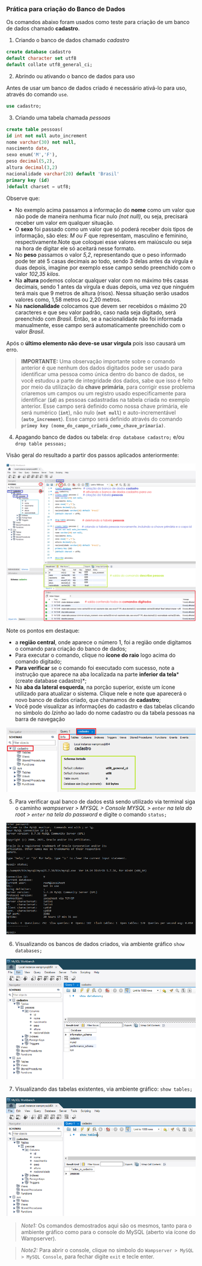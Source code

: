 ### Prática para criação do Banco de Dados
Os comandos abaixo foram usados como teste para criação de um banco de dados chamado **cadastro**.

1. Criando o banco de dados chamado *cadastro*
```sql
create database cadastro 
default character set utf8 
default collate utf8_general_ci;
```


2. Abrindo ou ativando o banco de dados para uso

Antes de usar um banco de dados criado é necessário ativá-lo para uso, através do comando ``use``.

```sql
use cadastro;
```

3. Criando uma tabela chamada *pessoas*

```sql
create table pessoas(
id int not null auto_increment
nome varchar(30) not null, 
nascimento date,
sexo enum('M','F'),
peso decimal(5,2),
altura decimal(3,2)
nacionalidade varchar(20) default 'Brasil'
primary key (id)
)default charset = utf8;
```

Observe que:

- No exemplo acima passamos a informação do **nome** como um valor que não pode de maneira nenhuma ficar nulo *(not null)*, ou seja, precisará receber um valor em qualquer situação.
- O **sexo** foi passado como um valor que só poderá receber dois tipos de informação, são eles: *M ou F* que representam, masculino e feminino, respectivamente.Note que coloquei esse valores em maiúsculo ou seja na hora de digitar ele só aceitará nesse formato. 
- No **peso** passamos o valor *5,2*, representando que o peso informado pode ter até 5 casas decimais ao todo, sendo 3 delas antes da virgula e duas depois, imagine por exemplo esse campo sendo preenchido com o valor *102,35 kilos*.
- Na **altura** podemos colocar qualquer valor com no máximo três casas decimais, sendo 1 antes da vírgula e duas depois, uma vez que ninguém terá mais que 9 metros de altura (risos). Nessa situação serão usados valores como, 1,58 metros ou 2,20 metros.
- Na **nacionalidade** colocamos que devem ser recebidos o máximo 20 caracteres e que seu valor padrão, caso nada seja digitado, será preenchido com *Brasil*. Então, se a nacionalidade não foi informada manualmente, esse campo será automaticamente preenchido com o valor *Brasil*.
  
Após o **último elemento não deve-se usar virgula** pois isso causará um erro.

> **IMPORTANTE:**
> Uma observação importante sobre o comando anterior é que nenhum dos dados digitados pode ser usado para identificar uma pessoa como única dentro do banco de dados, se você estudou a parte de integridade dos dados, sabe que isso é feito por meio da utilização da **chave primária**, para corrigir esse problema criaremos um campos ou um registro usado especificamente para identificar (**``id``**) as pessoas cadastradas na tabela criada no exemplo anterior. Esse campo será definido como nossa chave primária, ele será numérico (**``int``**), não nulo (**``not null``**) e auto-incrementável (**``auto_increment``**). Esse campo será definido através do comando **``primey key (nome_do_campo_criado_como_chave_primaria)``**.
    

4. Apagando banco de dados ou tabela: 
`drop database cadastro;` e/ou `drop table pessoas;`

Visão geral do resultado a partir dos passos aplicados anteriormente:

![Comando para criação do banco de dados](img/criando_novo_databaseetable.png)

Note os pontos em destaque:
 - a **região central**, onde aparece o número 1, foi a região onde digitamos o comando para criação do banco de dados; 
 - Para executar o comando, clique no **ícone do raio** logo acima do comando digitado;
 - **Para verificar** se o comando foi executado com sucesso, note a instrução que aparece na aba localizada na parte **inferior da tela***(create database cadastro)*;
 - Na **aba da lateral esquerda**, na porção superior, existe um ícone utilizado para atualizar o sistema. Clique nele e note que aparecerá o novo banco de dados criado, que chamamos de **cadastro**;
 - Você pode visualizar as informações do cadastro e das tabelas clicando no símbolo do *Izinho* ao lado do nome cadastro ou da tabela pessoas na barra de navegação

![Visualizando as informações do banco de dados ou da tabela](img/info_cadastro.png)


5. Para verificar qual banco de dados está sendo utilizado via terminal siga o caminho *wampserver > MYSQL > Console MYSQL > ``enter`` na tela do root > ``enter`` na tela do password* e digite o comando `status;`

![Usando o comando status via terminal](img/status_via%20terminal.png)

6. Visualizando os bancos de dados criados, via ambiente gráfico
`show databases;`

![Visualizando os banco de dados existentes via ambiente gráfico](img/show_databases.png)

7. Visualizando das tabelas existentes, via ambiente gráfico:
`show tables;`

![Visualizando as tabelas existentes, via ambiente gráfico](img/visualizando_tabelas.png)



> *Note1:* Os comandos demostrados aqui são os mesmos, tanto para o ambiente gráfico como para o console do MySQL (aberto via ícone do Wampserver).

> *Note2:* Para abrir o console, clique no simbolo do ``Wampserver > MySQL > MySQL Console``, para fechar digite ``exit`` e tecle enter. 